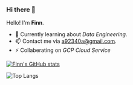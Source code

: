 ### Hi there 👋
Hello! I'm **Finn**.

<!-- - 🔭 I’m currently working on -->
- 🌱 Currently learning about _Data Engineering_.
- 📫 Contact me via [a92340a@gmail.com](mailto:a92340a@gmail.com). 
- ⚡ Collaberating on _GCP Cloud Service_

[![Finn's GitHub stats](https://github-readme-stats.vercel.app/api?username=a92340a&show_icons=true&theme=calm_pink&count_private=true&rank_icon=github)](https://github.com/anuraghazra/github-readme-stats)

![Top Langs](https://github-readme-stats.vercel.app/api/top-langs/?username=a92340a&layout=compact&hide=jupyter%20notebook)

